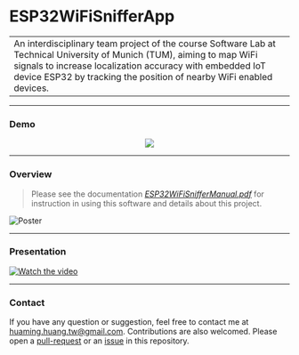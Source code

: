 ESP32WiFiSnifferApp
===================

<table>
<tr>
<td>
An interdisciplinary team project of the course Software Lab at Technical University of Munich (TUM), aiming to map WiFi signals to increase localization accuracy with embedded IoT device ESP32 by tracking the position of nearby WiFi enabled devices.
</td>
</tr>
</table>

---

### Demo

<p align="center">
  <img src= "https://user-images.githubusercontent.com/43208378/114070634-80525200-98a0-11eb-8c3c-3d2c795af029.gif">
</p>

---

### Overview

> Please see the documentation [*ESP32WiFiSnifferManual.pdf*](ESP32WiFiSnifferManual/ESP32WiFiSnifferManual.pdf) for instruction in using this software and details about this project.

![Poster](https://user-images.githubusercontent.com/43208378/114070043-e8ecff00-989f-11eb-8f9e-8b783817cf50.png)

---

### Presentation  
[![Watch the video](https://user-images.githubusercontent.com/43208378/114065534-0cfa1180-989b-11eb-937f-96531686b1b8.png)](https://drive.google.com/file/d/1OOYYimOC2WSo_yMeU6AgRschL-jhe60d/view?usp=sharing)

---

### Contact
If you have any question or suggestion, feel free to contact me at huaming.huang.tw@gmail.com. Contributions are also welcomed. Please open a [pull-request](https://github.com/hmhuang0501/ESP32WiFiSnifferApp/compare) or an [issue](https://github.com/hmhuang0501/ESP32WiFiSnifferApp/issues/new) in this repository.
